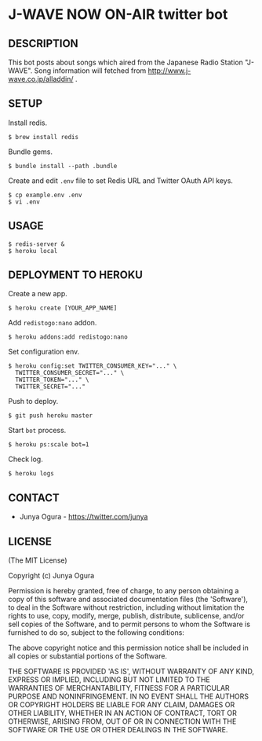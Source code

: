 # J-WAVE NOW ON-AIR twitter bot

## DESCRIPTION

This bot posts about songs which aired from the Japanese Radio Station "J-WAVE".
Song information will fetched from http://www.j-wave.co.jp/alladdin/ .


## SETUP

Install redis.

    $ brew install redis

Bundle gems.

    $ bundle install --path .bundle

Create and edit `.env` file to set Redis URL and Twitter OAuth API keys.

    $ cp example.env .env
    $ vi .env


## USAGE

    $ redis-server &
    $ heroku local


## DEPLOYMENT TO HEROKU

Create a new app.

    $ heroku create [YOUR_APP_NAME]

Add `redistogo:nano` addon.

    $ heroku addons:add redistogo:nano

Set configuration env.

    $ heroku config:set TWITTER_CONSUMER_KEY="..." \
      TWITTER_CONSUMER_SECRET="..." \
      TWITTER_TOKEN="..." \
      TWITTER_SECRET="..."

Push to deploy.

    $ git push heroku master

Start `bot` process.

    $ heroku ps:scale bot=1

Check log.

    $ heroku logs


CONTACT
-----

*  Junya Ogura - https://twitter.com/junya


LICENSE
----

(The MIT License)

Copyright (c) Junya Ogura

Permission is hereby granted, free of charge, to any person obtaining
a copy of this software and associated documentation files (the
'Software'), to deal in the Software without restriction, including
without limitation the rights to use, copy, modify, merge, publish,
distribute, sublicense, and/or sell copies of the Software, and to
permit persons to whom the Software is furnished to do so, subject to
the following conditions:

The above copyright notice and this permission notice shall be
included in all copies or substantial portions of the Software.

THE SOFTWARE IS PROVIDED 'AS IS', WITHOUT WARRANTY OF ANY KIND,
EXPRESS OR IMPLIED, INCLUDING BUT NOT LIMITED TO THE WARRANTIES OF
MERCHANTABILITY, FITNESS FOR A PARTICULAR PURPOSE AND NONINFRINGEMENT.
IN NO EVENT SHALL THE AUTHORS OR COPYRIGHT HOLDERS BE LIABLE FOR ANY
CLAIM, DAMAGES OR OTHER LIABILITY, WHETHER IN AN ACTION OF CONTRACT,
TORT OR OTHERWISE, ARISING FROM, OUT OF OR IN CONNECTION WITH THE
SOFTWARE OR THE USE OR OTHER DEALINGS IN THE SOFTWARE.
